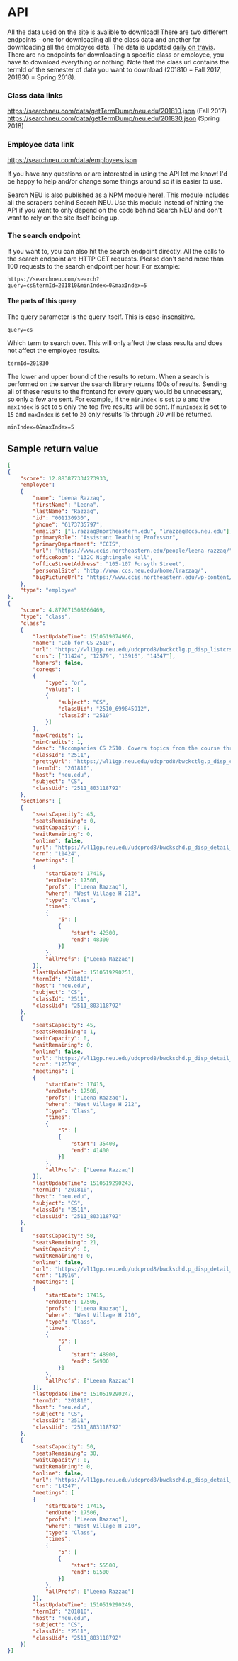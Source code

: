 

# API

All the data used on the site is avalible to download! There are two different endpoints - one for downloading all the class data and another for downloading all the employee data. The data is updated [daily on travis](https://travis-ci.org/ryanhugh/searchneu/builds). There are no endpoints for downloading a specific class or employee, you have to download everything or nothing.  Note that the class url contains the termId of the semester of data you want to download (201810 = Fall 2017, 201830 = Spring 2018).

### Class data links
https://searchneu.com/data/getTermDump/neu.edu/201810.json (Fall 2017)
https://searchneu.com/data/getTermDump/neu.edu/201830.json (Spring 2018)

### Employee data link
https://searchneu.com/data/employees.json

If you have any questions or are interested in using the API let me know! I'd be happy to help and/or change some things around so it is easier to use. 

Search NEU is also published as a NPM module [here!](https://www.npmjs.com/package/searchneu). This module includes all the scrapers behind Search NEU. Use this module instead of hitting the API if you want to only depend on the code behind Search NEU and don't want to rely on the site itself being up. 

### The search endpoint

If you want to, you can also hit the search endpoint directly. All the calls to the search endpoint are HTTP GET requests. Please don't send more than 100 requests to the search endpoint per hour. For example:

```
https://searchneu.com/search?query=cs&termId=201810&minIndex=0&maxIndex=5
```

#### The parts of this query

The query parameter is the query itself. This is case-insensitive. 
```
query=cs
```

Which term to search over. This will only affect the class results and does not affect the employee results. 
```
termId=201830
```

The lower and upper bound of the results to return. When a search is performed on the server the search library returns 100s of results. Sending all of these results to the frontend for every query would be unnecessary, so only a few are sent. For example, if the `minIndex` is set to `0` and the `maxIndex` is set to `5` only the top five results will be sent. If `minIndex` is set to `15` and `maxIndex` is set to `20` only results 15 through 20 will be returned. 

```
minIndex=0&maxIndex=5
```

## Sample return value

```json
[
{
    "score": 12.883877334273933,
    "employee":
    {
        "name": "Leena Razzaq",
        "firstName": "Leena",
        "lastName": "Razzaq",
        "id": "001130930",
        "phone": "6173735797",
        "emails": ["l.razzaq@northeastern.edu", "lrazzaq@ccs.neu.edu"],
        "primaryRole": "Assistant Teaching Professor",
        "primaryDepartment": "CCIS",
        "url": "https://www.ccis.northeastern.edu/people/leena-razzaq/",
        "officeRoom": "132C Nightingale Hall",
        "officeStreetAddress": "105-107 Forsyth Street",
        "personalSite": "http://www.ccs.neu.edu/home/lrazzaq/",
        "bigPictureUrl": "https://www.ccis.northeastern.edu/wp-content/uploads/2016/02/Leena-Razzaq-hero-image.jpg"
    },
    "type": "employee"
},
{
    "score": 4.877671508066469,
    "type": "class",
    "class":
    {
        "lastUpdateTime": 1510519074966,
        "name": "Lab for CS 2510",
        "url": "https://wl11gp.neu.edu/udcprod8/bwckctlg.p_disp_listcrse?term_in=201810&subj_in=CS&crse_in=2511&schd_in=%",
        "crns": ["11424", "12579", "13916", "14347"],
        "honors": false,
        "coreqs":
        {
            "type": "or",
            "values": [
            {
                "subject": "CS",
                "classUid": "2510_699845912",
                "classId": "2510"
            }]
        },
        "maxCredits": 1,
        "minCredits": 1,
        "desc": "Accompanies CS 2510. Covers topics from the course through various experiments. 1.000 Lab hours",
        "classId": "2511",
        "prettyUrl": "https://wl11gp.neu.edu/udcprod8/bwckctlg.p_disp_course_detail?cat_term_in=201810&subj_code_in=CS&crse_numb_in=2511",
        "termId": "201810",
        "host": "neu.edu",
        "subject": "CS",
        "classUid": "2511_803118792"
    },
    "sections": [
    {
        "seatsCapacity": 45,
        "seatsRemaining": 0,
        "waitCapacity": 0,
        "waitRemaining": 0,
        "online": false,
        "url": "https://wl11gp.neu.edu/udcprod8/bwckschd.p_disp_detail_sched?term_in=201810&crn_in=11424",
        "crn": "11424",
        "meetings": [
        {
            "startDate": 17415,
            "endDate": 17506,
            "profs": ["Leena Razzaq"],
            "where": "West Village H 212",
            "type": "Class",
            "times":
            {
                "5": [
                {
                    "start": 42300,
                    "end": 48300
                }]
            },
            "allProfs": ["Leena Razzaq"]
        }],
        "lastUpdateTime": 1510519290251,
        "termId": "201810",
        "host": "neu.edu",
        "subject": "CS",
        "classId": "2511",
        "classUid": "2511_803118792"
    },
    {
        "seatsCapacity": 45,
        "seatsRemaining": 1,
        "waitCapacity": 0,
        "waitRemaining": 0,
        "online": false,
        "url": "https://wl11gp.neu.edu/udcprod8/bwckschd.p_disp_detail_sched?term_in=201810&crn_in=12579",
        "crn": "12579",
        "meetings": [
        {
            "startDate": 17415,
            "endDate": 17506,
            "profs": ["Leena Razzaq"],
            "where": "West Village H 212",
            "type": "Class",
            "times":
            {
                "5": [
                {
                    "start": 35400,
                    "end": 41400
                }]
            },
            "allProfs": ["Leena Razzaq"]
        }],
        "lastUpdateTime": 1510519290243,
        "termId": "201810",
        "host": "neu.edu",
        "subject": "CS",
        "classId": "2511",
        "classUid": "2511_803118792"
    },
    {
        "seatsCapacity": 50,
        "seatsRemaining": 21,
        "waitCapacity": 0,
        "waitRemaining": 0,
        "online": false,
        "url": "https://wl11gp.neu.edu/udcprod8/bwckschd.p_disp_detail_sched?term_in=201810&crn_in=13916",
        "crn": "13916",
        "meetings": [
        {
            "startDate": 17415,
            "endDate": 17506,
            "profs": ["Leena Razzaq"],
            "where": "West Village H 210",
            "type": "Class",
            "times":
            {
                "5": [
                {
                    "start": 48900,
                    "end": 54900
                }]
            },
            "allProfs": ["Leena Razzaq"]
        }],
        "lastUpdateTime": 1510519290247,
        "termId": "201810",
        "host": "neu.edu",
        "subject": "CS",
        "classId": "2511",
        "classUid": "2511_803118792"
    },
    {
        "seatsCapacity": 50,
        "seatsRemaining": 30,
        "waitCapacity": 0,
        "waitRemaining": 0,
        "online": false,
        "url": "https://wl11gp.neu.edu/udcprod8/bwckschd.p_disp_detail_sched?term_in=201810&crn_in=14347",
        "crn": "14347",
        "meetings": [
        {
            "startDate": 17415,
            "endDate": 17506,
            "profs": ["Leena Razzaq"],
            "where": "West Village H 210",
            "type": "Class",
            "times":
            {
                "5": [
                {
                    "start": 55500,
                    "end": 61500
                }]
            },
            "allProfs": ["Leena Razzaq"]
        }],
        "lastUpdateTime": 1510519290249,
        "termId": "201810",
        "host": "neu.edu",
        "subject": "CS",
        "classId": "2511",
        "classUid": "2511_803118792"
    }]
}]
```
